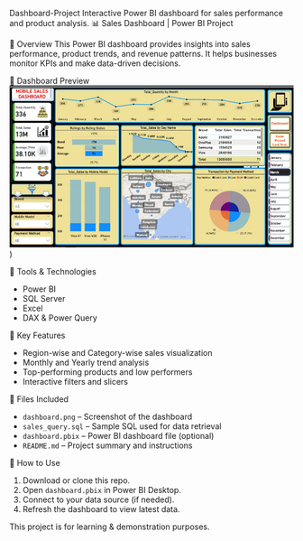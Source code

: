 Dashboard-Project
Interactive Power BI dashboard for sales performance and product analysis.
📊 Sales Dashboard | Power BI Project

📝 Overview
This Power BI dashboard provides insights into sales performance, product trends, and revenue patterns. It helps businesses monitor KPIs and make data-driven decisions.

 📸 Dashboard Preview
![Dashboard Screenshot](https://github.com/Junaid30121997/Dashboard-Project/blob/main/Screenshot%202025-07-17%20155846.png)
)

 🔧 Tools & Technologies
- Power BI
- SQL Server
- Excel
- DAX & Power Query

 📌 Key Features
- Region-wise and Category-wise sales visualization
- Monthly and Yearly trend analysis
- Top-performing products and low performers
- Interactive filters and slicers

📁 Files Included
- `dashboard.png` – Screenshot of the dashboard
- `sales_query.sql` – Sample SQL used for data retrieval
- `dashboard.pbix` – Power BI dashboard file (optional)
- `README.md` – Project summary and instructions

 🚀 How to Use
1. Download or clone this repo.
2. Open `dashboard.pbix` in Power BI Desktop.
3. Connect to your data source (if needed).
4. Refresh the dashboard to view latest data.


 This project is for learning & demonstration purposes.
